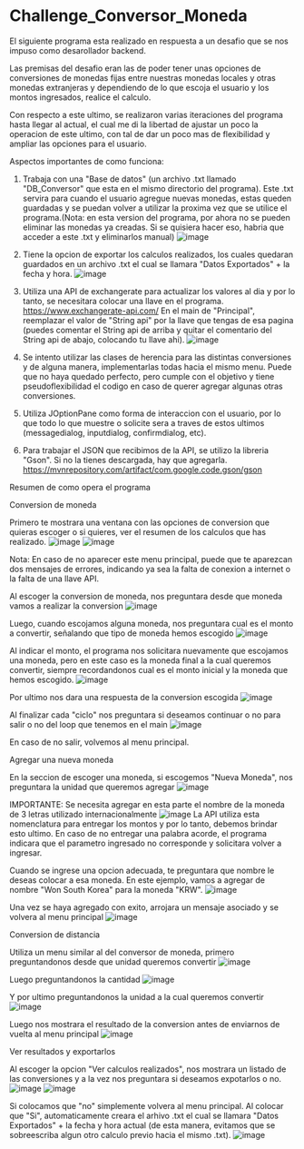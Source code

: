 # Challenge_Conversor_Moneda

El siguiente programa esta realizado en respuesta a un desafio que se nos impuso como desarollador backend.

Las premisas del desafio eran las de poder tener unas opciones de conversiones de monedas fijas entre nuestras monedas locales y otras monedas extranjeras y dependiendo de lo que escoja el usuario y los montos ingresados, realice el calculo.

Con respecto a este ultimo, se realizaron varias iteraciones del programa hasta llegar al actual, el cual me di la libertad de ajustar un poco la operacion de este ultimo, con tal de dar un poco mas de flexibilidad y ampliar las opciones para el usuario.

Aspectos importantes de como funciona:
1) Trabaja con una "Base de datos" (un archivo .txt llamado "DB_Conversor" que esta en el mismo directorio del programa). Este .txt servira para cuando el usuario agregue nuevas monedas, estas queden guardadas y se puedan volver a utilizar la proxima vez que se utilice el programa.(Nota: en esta version del programa, por ahora no se pueden eliminar las monedas ya creadas. Si se quisiera hacer eso, habria que acceder a este .txt y eliminarlos manual)
![image](https://github.com/JEGaudio/Challenge_Conversor_Moneda/assets/140985074/f81e9d17-2fcd-4c1e-9f92-c1927a9e8b5c)

2) Tiene la opcion de exportar los calculos realizados, los cuales quedaran guardados en un archivo .txt el cual se llamara "Datos Exportados" + la fecha y hora.
![image](https://github.com/JEGaudio/Challenge_Conversor_Moneda/assets/140985074/a3f2eaf8-1755-4a87-8dad-7a701ed474ef)

3) Utiliza una API de exchangerate para actualizar los valores al dia y por lo tanto, se necesitara colocar una llave en el programa.     https://www.exchangerate-api.com/
En el main de "Principal", reemplazar el valor de "String api" por la llave que tengas de esa pagina (puedes comentar el String api de arriba y quitar el comentario del String api de abajo, colocando tu llave ahi).
![image](https://github.com/JEGaudio/Challenge_Conversor_Moneda/assets/140985074/64ea9ec1-6bdf-4b6a-ba41-9d543d83f06b)

4) Se intento utilizar las clases de herencia para las distintas conversiones y de alguna manera, implementarlas todas hacia el mismo menu. Puede que no haya quedado perfecto, pero cumple con el objetivo y tiene pseudoflexibilidad el codigo en caso de querer agregar algunas otras conversiones.

5) Utiliza JOptionPane como forma de interaccion con el usuario, por lo que todo lo que muestre o solicite sera a traves de estos ultimos (messagedialog, inputdialog, confirmdialog, etc).

6) Para trabajar el JSON que recibimos de la API, se utilizo la libreria "Gson". Si no la tienes descargada, hay que agregarla. https://mvnrepository.com/artifact/com.google.code.gson/gson

Resumen de como opera el programa

Conversion de moneda

Primero te mostrara una ventana con las opciones de conversion que quieras escoger o si quieres, ver el resumen de los calculos que has realizado.
![image](https://github.com/JEGaudio/Challenge_Conversor_Moneda/assets/140985074/cf171719-36a7-4052-979e-6c9efcd0a3ce)
![image](https://github.com/JEGaudio/Challenge_Conversor_Moneda/assets/140985074/aa5a7caa-7ac2-45b1-8c89-b177ba6baa0c)

Nota: En caso de no aparecer este menu principal, puede que te aparezcan dos mensajes de errores, indicando ya sea la falta de conexion a internet o la falta de una llave API.

Al escoger la conversion de moneda, nos preguntara desde que moneda vamos a realizar la conversion
![image](https://github.com/JEGaudio/Challenge_Conversor_Moneda/assets/140985074/a3a5e7c3-15aa-476f-a8d8-c033d18d1e53)

Luego, cuando escojamos alguna moneda, nos preguntara cual es el monto a convertir, señalando que tipo de moneda hemos escogido
![image](https://github.com/JEGaudio/Challenge_Conversor_Moneda/assets/140985074/0a384a8d-a93a-400f-96d9-f1e0cb5e5542)

Al indicar el monto, el programa nos solicitara nuevamente que escojamos una moneda, pero en este caso es la moneda final a la cual queremos convertir, siempre recordandonos cual es el monto inicial y la moneda que hemos escogido.
![image](https://github.com/JEGaudio/Challenge_Conversor_Moneda/assets/140985074/5bc33aaf-68f8-4e0e-a73c-3cd9e72649ec)

Por ultimo nos dara una respuesta de la conversion escogida
![image](https://github.com/JEGaudio/Challenge_Conversor_Moneda/assets/140985074/907a7e16-09b1-401d-8dbc-1c847f452cdf)

Al finalizar cada "ciclo" nos preguntara si deseamos continuar o no para salir o no del loop que tenemos en el main
![image](https://github.com/JEGaudio/Challenge_Conversor_Moneda/assets/140985074/b77f28aa-9153-4722-9606-985af753ec31)

En caso de no salir, volvemos al menu principal.


Agregar una nueva moneda

En la seccion de escoger una moneda, si escogemos "Nueva Moneda", nos preguntara la unidad que queremos agregar
![image](https://github.com/JEGaudio/Challenge_Conversor_Moneda/assets/140985074/3be98ad5-68e1-4e21-b533-f78544dcfab6)

IMPORTANTE: Se necesita agregar en esta parte el nombre de la moneda de 3 letras utilizado internacionalmente
![image](https://github.com/JEGaudio/Challenge_Conversor_Moneda/assets/140985074/7363f537-701f-4470-90a3-291d592e22ec)
La API utiliza esta nomenclatura para entregar los montos y por lo tanto, debemos brindar esto ultimo. En caso de no entregar una palabra acorde, el programa indicara que el parametro ingresado no corresponde y solicitara volver a ingresar.

Cuando se ingrese una opcion adecuada, te preguntara que nombre le deseas colocar a esa moneda. En este ejemplo, vamos a agregar de nombre "Won South Korea" para la moneda "KRW".
![image](https://github.com/JEGaudio/Challenge_Conversor_Moneda/assets/140985074/c1377c74-e7f3-46dc-86ec-d13cbb9c0600)

Una vez se haya agregado con exito, arrojara un mensaje asociado y se volvera al menu principal
![image](https://github.com/JEGaudio/Challenge_Conversor_Moneda/assets/140985074/c2f60626-c4b2-4fbd-8813-ba062aee6baa)

Conversion de distancia

Utiliza un menu similar al del conversor de moneda, primero preguntandonos desde que unidad queremos convertir
![image](https://github.com/JEGaudio/Challenge_Conversor_Moneda/assets/140985074/231bd5a5-23bb-4c2d-832e-745c90975189)

Luego preguntandonos la cantidad
![image](https://github.com/JEGaudio/Challenge_Conversor_Moneda/assets/140985074/0ecd3c85-3095-4b23-95a3-db89e38dea8c)

Y por ultimo preguntandonos la unidad a la cual queremos convertir
![image](https://github.com/JEGaudio/Challenge_Conversor_Moneda/assets/140985074/45fd7cee-9a52-43b2-ba2c-1f645f0bfb40)

Luego nos mostrara el resultado de la conversion antes de enviarnos de vuelta al menu principal
![image](https://github.com/JEGaudio/Challenge_Conversor_Moneda/assets/140985074/e81d6737-30ab-4341-b7c0-f7a64705ce48)

Ver resultados y exportarlos

Al escoger la opcion "Ver calculos realizados", nos mostrara un listado de las conversiones y a la vez nos preguntara si deseamos expotarlos o no.
![image](https://github.com/JEGaudio/Challenge_Conversor_Moneda/assets/140985074/3fadc712-8fa8-4fa9-947d-00cf9fc8b5af)
![image](https://github.com/JEGaudio/Challenge_Conversor_Moneda/assets/140985074/63cc3b49-11c1-4fe4-8871-6e86ccecc2bf)

Si colocamos que "no" simplemente volvera al menu principal. Al colocar que "Si", automaticamente creara el arhivo .txt el cual se llamara "Datos Exportados" + la fecha y hora actual (de esta manera, evitamos que se sobreescriba algun otro calculo previo hacia el mismo .txt).
![image](https://github.com/JEGaudio/Challenge_Conversor_Moneda/assets/140985074/f4c45929-48d2-4c45-a161-439d3dd2da08)
